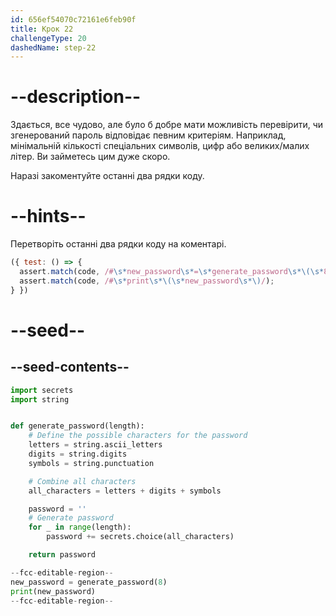 ```yaml
---
id: 656ef54070c72161e6feb90f
title: Крок 22
challengeType: 20
dashedName: step-22
---
```


# --description--

Здається, все чудово, але було б добре мати можливість перевірити, чи згенерований пароль відповідає певним критеріям. Наприклад, мінімальній кількості спеціальних символів, цифр або великих/малих літер. Ви займетесь цим дуже скоро.

Наразі закоментуйте останні два рядки коду.

# --hints--

Перетворіть останні два рядки коду на коментарі.

```js
({ test: () => {
  assert.match(code, /#\s*new_password\s*=\s*generate_password\s*\(\s*8\s*\)/);
  assert.match(code, /#\s*print\s*\(\s*new_password\s*\)/);
} })
```


# --seed--

## --seed-contents--

```py
import secrets
import string


def generate_password(length):
    # Define the possible characters for the password
    letters = string.ascii_letters
    digits = string.digits
    symbols = string.punctuation

    # Combine all characters
    all_characters = letters + digits + symbols

    password = ''
    # Generate password
    for _ in range(length):
        password += secrets.choice(all_characters)

    return password

--fcc-editable-region--
new_password = generate_password(8)
print(new_password)
--fcc-editable-region--
```
